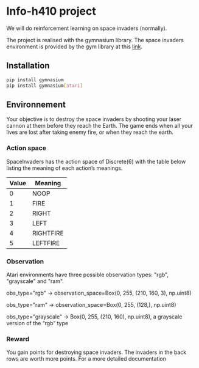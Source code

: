 # Info-h410 project

We will do reinforcement learning on space invaders (normally).

The project is realised with the gymnasium library.
The space invaders environment is provided by the gym library at this [link](https://gym.openai.com/envs/SpaceInvaders-v0/).

## Installation

```bash
pip install gymnasium
pip install gymnasium[atari]
```

## Environnement

Your objective is to destroy the space invaders by shooting your laser cannon at them before they reach the Earth. The game ends when all your lives are lost after taking enemy fire, or when they reach the earth.

### Action space
SpaceInvaders has the action space of Discrete(6) with the table below listing the meaning of each action’s meanings.

| Value | Meaning   |
|-------|-----------|
| 0     | NOOP      |
| 1     | FIRE      |
| 2     | RIGHT     |
| 3     | LEFT      |
| 4     | RIGHTFIRE |
| 5     | LEFTFIRE  |

### Observation
Atari environments have three possible observation types: "rgb", "grayscale" and "ram".

obs_type="rgb" -> observation_space=Box(0, 255, (210, 160, 3), np.uint8)

obs_type="ram" -> observation_space=Box(0, 255, (128,), np.uint8)

obs_type="grayscale" -> Box(0, 255, (210, 160), np.uint8), a grayscale version of the “rgb” type

### Reward
You gain points for destroying space invaders. The invaders in the back rows are worth more points. For a more detailed documentation